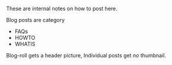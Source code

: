 These are internal notes on how to post here.

Blog posts are category
- FAQs
- HOWTO
- WHATIS

Blog-roll gets a header picture,
Individual posts get *no* thumbnail.
